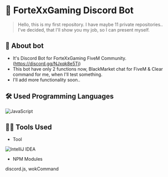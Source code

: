 # 🤖 ForteXxGaming Discord Bot
> Hello, this is my first repository. I have maybe 11 private repositories.. I've decided, that I'll show you my job, so I can present myself.

## 📖 About bot

* It's Discord Bot for ForteXxGaming FiveM Community. (https://discord.gg/NJxqk8e5Tj)
* This bot have only 2 functions now, BlackMarket chat for FiveM & Clear command for me, when I'll test something.
* I'll add more functionality soon..

## 🛠 Used Programming Languages

![JavaScript](https://img.shields.io/badge/-JavaScript-05122A?style=flat&logo=javascript)

## 👨‍💻 Tools Used

* Tool

![IntelliJ IDEA](https://img.shields.io/badge/-IntelliJ-05122A?style=flat&logo=intellij-idea)

* NPM Modules

discord.js, wokCommand

